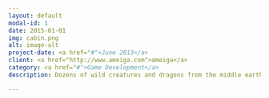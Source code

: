 ```yaml
---
layout: default
modal-id: 1
date: 2015-01-01
img: cabin.png
alt: image-alt
project-date: <a href="#">June 2013</a>
client: <a href="http://www.ameiga.com">ameiga</a>
category: <a href="#">Game Development</a>
description: Dozens of wild creatures and dragons from the middle earth have been trapped in our world, and they are taking our world, city by city, the people with their smartphones can help take it back again by fighting against them and conquering the places that the creatures have taken. <br /><br />War of Sides it’s a world conquer and RPG game, designed to be played in your smartphone or tablet. <br /><br />The game has it’s own history, which is the start point to the epic fantasy where the players can enjoy and get lost into.<br /><br />From the beginning of the game, the user has the goal of becoming the King of Kings. To reach that goal, in each game, the player using his mobile phone, has to conquer as many important locations as possible from real cities around the world.<br /><br /><iframe width="560" height="315" src="https://www.youtube-nocookie.com/embed/XJCVRYB77zc" frameborder="0" allowfullscreen></iframe><br /><br /><a href="http://www.warofsides.com">War of Sides Website</a>

---
```

